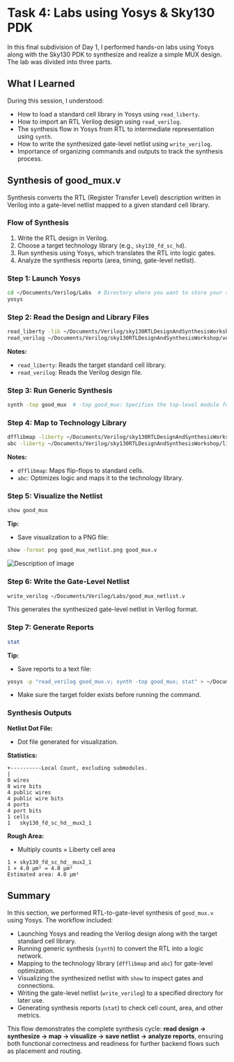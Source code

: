 # Task 4: Labs using Yosys & Sky130 PDK

In this final subdivision of Day 1, I performed hands-on labs using Yosys along with the Sky130 PDK to synthesize and realize a simple MUX design. The lab was divided into three parts.

## What I Learned
During this session, I understood:

- How to load a standard cell library in Yosys using `read_liberty`.
- How to import an RTL Verilog design using `read_verilog`.
- The synthesis flow in Yosys from RTL to intermediate representation using `synth`.
- How to write the synthesized gate-level netlist using `write_verilog`.
- Importance of organizing commands and outputs to track the synthesis process.

## Synthesis of good_mux.v
Synthesis converts the RTL (Register Transfer Level) description written in Verilog into a gate-level netlist mapped to a given standard cell library.

### Flow of Synthesis
1. Write the RTL design in Verilog.
2. Choose a target technology library (e.g., `sky130_fd_sc_hd`).
3. Run synthesis using Yosys, which translates the RTL into logic gates.
4. Analyze the synthesis reports (area, timing, gate-level netlist).

### Step 1: Launch Yosys
```bash
cd ~/Documents/Verilog/Labs  # Directory where you want to store your synthesis files
yosys
```

### Step 2: Read the Design and Library Files
```bash
read_liberty -lib ~/Documents/Verilog/sky130RTLDesignAndSynthesisWorkshop/lib/sky130_fd_sc_hd__tt_025C_1v80.lib
read_verilog ~/Documents/Verilog/sky130RTLDesignAndSynthesisWorkshop/verilog_files/good_mux.v
```
**Notes:**
- `read_liberty`: Reads the target standard cell library.
- `read_verilog`: Reads the Verilog design file.

### Step 3: Run Generic Synthesis
```bash
synth -top good_mux  # -top good_mux: Specifies the top-level module for synthesis
```

### Step 4: Map to Technology Library
```bash
dfflibmap -liberty ~/Documents/Verilog/sky130RTLDesignAndSynthesisWorkshop/lib/sky130_fd_sc_hd__tt_025C_1v80.lib
abc -liberty ~/Documents/Verilog/sky130RTLDesignAndSynthesisWorkshop/lib/sky130_fd_sc_hd__tt_025C_1v80.lib
```
**Notes:**
- `dfflibmap`: Maps flip-flops to standard cells.
- `abc`: Optimizes logic and maps it to the technology library.

### Step 5: Visualize the Netlist
```bash
show good_mux
```
**Tip:**
- Save visualization to a PNG file:
```bash
show -format png good_mux_netlist.png good_mux.v
```
![Description of image](tk4.png)


### Step 6: Write the Gate-Level Netlist
```bash
write_verilog ~/Documents/Verilog/Labs/good_mux_netlist.v
```
This generates the synthesized gate-level netlist in Verilog format.

### Step 7: Generate Reports
```bash
stat
```
**Tip:**
- Save reports to a text file:
```bash
yosys -p "read_verilog good_mux.v; synth -top good_mux; stat" > ~/Documents/Verilog/Labs/good_mux_stats.txt
```
- Make sure the target folder exists before running the command.

### Synthesis Outputs
**Netlist Dot File:**
- Dot file generated for visualization.

**Statistics:**
```
+----------Local Count, excluding submodules.
|
8 wires
8 wire bits
4 public wires
4 public wire bits
4 ports
4 port bits
1 cells
1   sky130_fd_sc_hd__mux2_1
```
**Rough Area:**
- Multiply counts × Liberty cell area
```
1 × sky130_fd_sc_hd__mux2_1
1 × 4.0 µm² = 4.0 µm²
Estimated area: 4.0 µm²
```

## Summary
In this section, we performed RTL-to-gate-level synthesis of `good_mux.v` using Yosys. The workflow included:

- Launching Yosys and reading the Verilog design along with the target standard cell library.
- Running generic synthesis (`synth`) to convert the RTL into a logic network.
- Mapping to the technology library (`dfflibmap` and `abc`) for gate-level optimization.
- Visualizing the synthesized netlist with `show` to inspect gates and connections.
- Writing the gate-level netlist (`write_verilog`) to a specified directory for later use.
- Generating synthesis reports (`stat`) to check cell count, area, and other metrics.

This flow demonstrates the complete synthesis cycle: **read design → synthesize → map → visualize → save netlist → analyze reports**, ensuring both functional correctness and readiness for further backend flows such as placement and routing.
